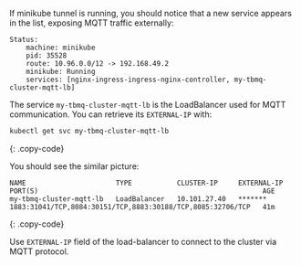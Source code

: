 If minikube tunnel is running, you should notice that a new service appears in the list, exposing MQTT traffic externally:

```text
Status:	
	machine: minikube
	pid: 35528
	route: 10.96.0.0/12 -> 192.168.49.2
	minikube: Running
	services: [nginx-ingress-ingress-nginx-controller, my-tbmq-cluster-mqtt-lb]
```

The service `my-tbmq-cluster-mqtt-lb` is the LoadBalancer used for MQTT communication. You can retrieve its `EXTERNAL-IP` with:

```bash
kubectl get svc my-tbmq-cluster-mqtt-lb
```
{: .copy-code}

You should see the similar picture:

```text
NAME                      TYPE           CLUSTER-IP     EXTERNAL-IP    PORT(S)                                                       AGE
my-tbmq-cluster-mqtt-lb   LoadBalancer   10.101.27.40   *******        1883:31041/TCP,8084:30151/TCP,8883:30188/TCP,8085:32706/TCP   41m
```
{: .copy-code}

Use `EXTERNAL-IP` field of the load-balancer to connect to the cluster via MQTT protocol.
